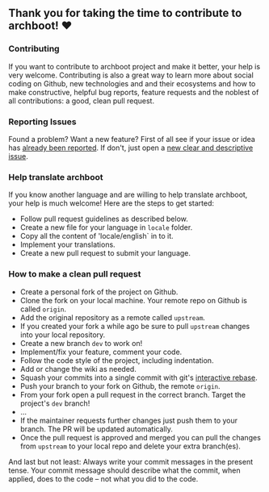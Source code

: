 ## Thank you for taking the time to contribute to archboot! ♥

### Contributing

If you want to contribute to archboot project and make it better, your help is very welcome. Contributing is also a great way to learn more about social coding on Github, new technologies and and their ecosystems and how to make constructive, helpful bug reports, feature requests and the noblest of all contributions: a good, clean pull request.

### Reporting Issues

Found a problem? Want a new feature? First of all see if your issue or idea has [already been reported](https://github.com/grm34/archboot/issues).
If don't, just open a [new clear and descriptive issue](https://github.com/grm34/archboot/issues/new/choose).

### Help translate archboot

If you know another language and are willing to help translate archboot, your help is much welcome! Here are the steps to get started:

- Follow pull request guidelines as described below.
- Create a new file for your language in `locale` folder.
- Copy all the content of 'locale/english` in to it.
- Implement your translations.
- Create a new pull request to submit your language.

### How to make a clean pull request

- Create a personal fork of the project on Github.
- Clone the fork on your local machine. Your remote repo on Github is called `origin`.
- Add the original repository as a remote called `upstream`.
- If you created your fork a while ago be sure to pull `upstream` changes into your local repository.
- Create a new branch `dev` to work on!
- Implement/fix your feature, comment your code.
- Follow the code style of the project, including indentation.
- Add or change the wiki as needed.
- Squash your commits into a single commit with git's [interactive rebase](https://help.github.com/articles/interactive-rebase).
- Push your branch to your fork on Github, the remote `origin`.
- From your fork open a pull request in the correct branch. Target the project's `dev` branch!
- …
- If the maintainer requests further changes just push them to your branch. The PR will be updated automatically.
- Once the pull request is approved and merged you can pull the changes from `upstream` to your local repo and delete your extra branch(es).

And last but not least: Always write your commit messages in the present tense. Your commit message should describe what the commit, when applied, does to the code – not what you did to the code.
